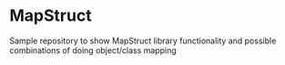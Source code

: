 # MapStruct
Sample repository to show MapStruct library functionality and possible combinations of doing object/class mapping
